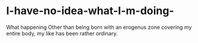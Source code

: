 # I-have-no-idea-what-I-m-doing-
What happening 
Other than being born with an erogenus zone covering my entire body, my like has been rather ordinary.
